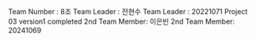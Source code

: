 Team Number : 8조
Team Leader : 전현수
Team Leader : 20221071
Project 03 version1 completed
2nd Team Member: 이은빈
2nd Team Member: 20241069
